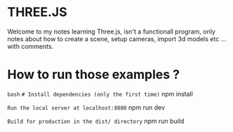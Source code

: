 # THREE.JS

Welcome to my notes learning Three.js, isn't a functionall program, only notes about how to create a scene,
setup cameras, import 3d models etc ... with comments.

# How to run those examples ?

`bash`
`# Install dependencies (only the first time)`
npm install

`Run the local server at localhost:8080`
npm run dev

`Build for production in the dist/ directory`
npm run build

